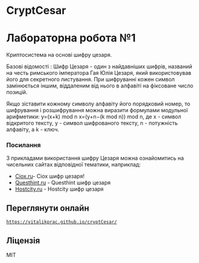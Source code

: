 # CryptCesar

# Лабораторна робота №1

Криптосистема на основі шифру цезаря.


Базові відомості :
Шифр Цезаря - один з найдавніших шифрів, названий на честь римського імператора Гая Юлія Цезаря, який використовував його для секретного листування. При шифруванні кожен символ замінюється іншим, віддаленим від нього в алфавіті на фіксоване число позицій. 

Якщо зіставити кожному символу алфавіту його порядковий номер, то шифрування і розшифрування можна виразити формулами модульної арифметики: 
y=(x+k) mod n 
x=(y+n−(k mod n)) mod n, 
де x - символ відкритого тексту, y - символ шифрованого тексту, n - потужність алфавіту, а k - ключ. 

### Посилання

З прикладами використання шифру Цезаря можна ознайомитись на чисельних сайтах відповідної тематики, наприклад: 


* [Ciox.ru](https://ciox.ru/caesar-cipher)- Ciox шифр цезаря!
* [Questhint.ru](http://questhint.ru/shifr-tsezarya/ ) - Questhint шифр цезаря
* [Hostcity.ru](http://hostciti.net/calc/it/cipher-ceaser.html ) - Hostcity шифр цезаря

## Переглянути онлайн
[`https://vitalikprac.github.io/cryptCesar/`](https://vitalikprac.github.io/cryptCesar/)


Ліцензія
----

MIT
